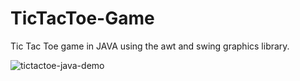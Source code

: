 # TicTacToe-Game
Tic Tac Toe game in JAVA using the awt and swing graphics library.

![tictactoe-java-demo]()
